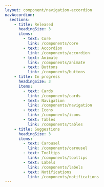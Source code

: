 ```yaml
---
layout: component/navigation-accordion
navAccordion:
  sections:
    - title: Released
      headingSize: 3
      items:
        - text: Core
          link: /components/core
        - text: Accordion
          link: /components/accordion
        - text: Animate
          link: /components/animate
        - text: Buttons
          link: /components/buttons
    - title: In progress
      headingSize: 3
      items:
        - text: Cards
          link: /components/cards
        - text: Navigation
          link: /components/navigation
        - text: Icons
          link: /components/icons
        - text: Tables
          link: /components/tables
    - title: Suggestions
      headingSize: 3
      items:
        - text: Carousel
          link: /components/carousel
        - text: Tooltips
          link: /components/tooltips
        - text: Labels
          link: /components/labels
        - text: Notifications
          link: /components/notifications
---
```

